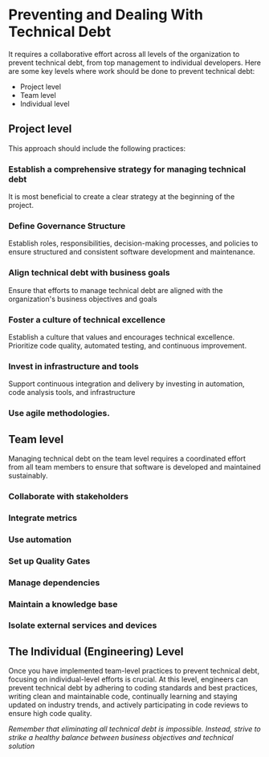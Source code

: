 # Preventing and Dealing With Technical Debt

It requires a collaborative effort across all levels of the organization to prevent technical debt, from top management to individual developers. Here are some key levels where work should be done to prevent technical debt:

- Project level
- Team level
- Individual level


## Project level

This approach should include the following practices:

### Establish a comprehensive strategy for managing technical debt
It is most beneficial to create a clear strategy at the beginning of the project.

### Define Governance Structure
Establish roles, responsibilities, decision-making processes, and policies to ensure structured and consistent software development and maintenance.


### Align technical debt with business goals
Ensure that efforts to manage technical debt are aligned with the organization's business objectives and goals

### Foster a culture of technical excellence 
Establish a culture that values and encourages technical excellence. Prioritize code quality, automated testing, and continuous improvement.

### Invest in infrastructure and tools
Support continuous integration and delivery by investing in automation, code analysis tools, and infrastructure

### Use agile methodologies.

## Team level

Managing technical debt on the team level requires a coordinated effort from all team members to ensure that software is developed and maintained sustainably. 


### Collaborate with stakeholders
### Integrate metrics
### Use automation
### Set up Quality Gates
### Manage dependencies 
### Maintain a knowledge base
### Isolate external services and devices


## The Individual (Engineering) Level
Once you have implemented team-level practices to prevent technical debt, focusing on individual-level efforts is crucial. At this level, engineers can prevent technical debt by adhering to coding standards and best practices, writing clean and maintainable code, continually learning and staying updated on industry trends, and actively participating in code reviews to ensure high code quality. 




_Remember that eliminating all technical debt is impossible. Instead, strive to strike a healthy balance between business objectives and technical solution_